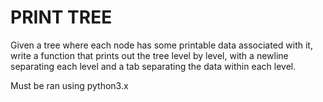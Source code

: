 # PRINT TREE

Given a tree where each node has some printable data associated with it, write a function that prints out the tree level by level, with a newline separating each level and a tab separating the data within each level.

Must be ran using python3.x